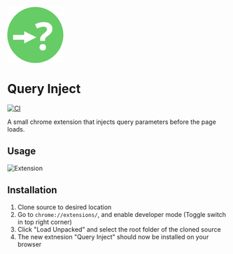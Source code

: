 ![icon](https://raw.githubusercontent.com/matthewnitschke/query-inject/master/icons/128-enabled.png)

# Query Inject

[![CI](https://img.shields.io/chrome-web-store/v/cjglgegdmjocojbgocdjnpkkeongjmlg?style=for-the-badge)](https://chrome.google.com/webstore/detail/query-inject/cjglgegdmjocojbgocdjnpkkeongjmlg)

A small chrome extension that injects query parameters before the page loads.

## Usage
![Extension](https://user-images.githubusercontent.com/6363089/108611159-fb1ae880-7398-11eb-8187-47fc6d1ace9c.png)



## Installation

1. Clone source to desired location
2. Go to `chrome://extensions/`, and enable developer mode (Toggle switch in top right corner)
3. Click "Load Unpacked" and select the root folder of the cloned source
4. The new extnesion "Query Inject" should now be installed on your browser
